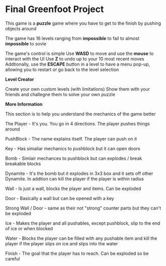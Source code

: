 # Final Greenfoot Project

This game is a **puzzle** game where you have to get to the finish by pushing objects around

The game has 16 levels ranging from **impossible** to fail to almost **impossible** to sovle 

The game's control is simple
Use **WASD** to move and use the **mouse** to interact with the UI
Use **Z** to undo up to your 10 most recent moves
Addtionally, use the **ESCAPE** button in a level to have a menu pop-up, allowing you to restart or go back to the level selection


**Level Creator**

Create your own custom levels (with limitations) 
Show them with your friends and challegne them to solve your own puzzle


**More Information**

This section is to help you understand the mechanics of the game better

The Player - It's you. You go in 4 directions. The player pushes things around

PushBlock - The name explains itself. The player can push on it

Key - Has simaliar mechanics to pushblock but it can open doors

Bomb - Simlair mechances to pushblock but can explodes / break breakable blocks

Dynamite - It's the bomb but it explodes in 3x3 box and it sets off other Dynamite. In addtion can kill the player if the player is within radius

Wall - Is just a wall, blocks the player and items. Can be exploded

Door - Basically a wall but can be opened with a key

Strong Wall / Door - same as their not "strong" counter parts but they can't be exploded

Ice - Makes the player and all pushables, except pushblock, slip to the end of ice or when blocked

Water - Blocks the player can be filled with any pushable item and kill the player if the player slips on ice and slips into the water

Finish - The goal that the player has to reach. Can be exploded so be careful

